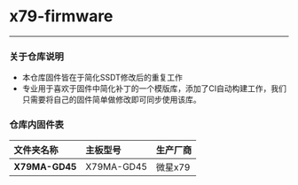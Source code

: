 # x79-firmware
---------------------------

### 关于仓库说明

- 本仓库固件皆在于简化SSDT修改后的重复工作
- 专业用于喜欢于固件中简化补丁的一个模版库，添加了CI自动构建工作，我们只需要将自己的固件简单做修改即可同步使用该库。

### 仓库内固件表
文件夹名称 | 主板型号 | 生产厂商
:--- | :--- | :--- 
**X79MA-GD45** | X79MA-GD45 | 微星x79